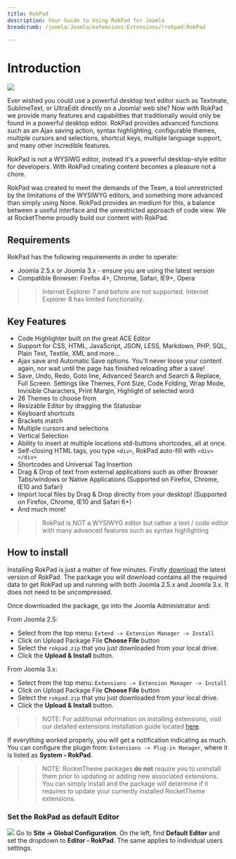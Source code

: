 ```yaml
---
title: RokPad
description: Your Guide to Using RokPad for Joomla
breadcrumb: /joomla:Joomla/extensions:Extensions/!rokpad:RokPad

---
```


Introduction
============
![][rokpad]

Ever wished you could use a powerful desktop text editor such as Textmate, SublimeText, or UltraEdit directly on a Joomla! web site? Now with RokPad we provide many features and capabilities that traditionally would only be found in a powerful desktop editor. RokPad provides advanced functions such as an Ajax saving action, syntax highlighting, configurable themes, multiple cursors and selections, shortcut keys, multiple language support, and many other incredible features.

RokPad is not a WYSIWG editor, instead it's a powerful desktop-style editor for developers. With RokPad creating content becomes a pleasure not a chore.

RokPad was created to meet the demands of the Team, a tool unrestricted by the limitations of the WYSIWYG editors, and something more advanced than simply using None. RokPad provides an medium for this, a balance between a useful interface and the unrestricted approach of code view. We at RocketTheme proudly build our content with RokPad.

Requirements
------------
RokPad has the following requirements in order to operate:

* Joomla 2.5.x or Joomla 3.x - ensure you are using the latest version
* Compatible Browser: Firefox 4+, Chrome, Safari, IE9+, Opera 

>> Internet Explorer 7 and before are not supported. Internet Explorer 8 has limited functionality.

Key Features
------------
* Code Highlighter built on the great ACE Editor
* Support for CSS, HTML, JavaScript, JSON, LESS, Markdown, PHP, SQL, Plain Text, Textile, XML and more...
* Ajax save and Automatic Save options. You'll never loose your content again, nor wait until the page has finished reloading after a save!
* Save, Undo, Redo, Goto line, Advanced Search and Search & Replace, Full Screen. Settings like Themes, Font Size, Code Folding, Wrap Mode, Invisible Characters, Print Margin, Highlight of selected word
* 26 Themes to choose from
* Resizable Editor by dragging the Statusbar
* Keyboard shortcuts
* Brackets match
* Multiple cursors and selections
* Vertical Selection
* Ability to insert at multiple locations xtd-buttons shortcodes, all at once.
* Self-closing HTML tags, you type `<div>`, RokPad auto-fill with `<div></div>`
* Shortcodes and Universal Tag Insertion
* Drag & Drop of text from external applications such as other Browser Tabs/windows or Native Applications (Supported on Firefox, Chrome, IE10 and Safari)
* Import local files by Drag & Drop directly from your desktop! (Supported on Firefox, Chrome, IE10 and Safari 6+)
* And much more!

>> RokPad is NOT a WYSIWYG editor but rather a text / code editor with many advanced features such as syntax highlighting

How to install
--------------
Installing RokPad is just a matter of few minutes. Firstly [download][rokpad-download] the latest version of RokPad. The package you will download contains all the required data to get RokPad up and running with both Joomla 2.5.x and Joomla 3.x. It does not need to be uncompressed.

Once downloaded the package, go into the Joomla Administrator and:

From Joomla 2.5:

* Select from the top menu: `Extend -> Extension Manager -> Install`
* Click on Upload Package File **Choose File** button
* Select the `rokpad.zip` that you just downloaded from your local drive.
* Click the **Upload & Install** button.

From Joomla 3.x:

* Select from the top menu: `Extensions -> Extension Manager -> Install`
* Click on Upload Package File **Choose File** button
* Select the `rokpad.zip` that you just downloaded from your local drive.
* Click the **Upload & Install** button.

>> NOTE: For additional information on installing extensions, visit our detailed extensions installation guide located [here][install].

If everything worked properly, you will get a notification indicating as much. You can configure the plugin from: `Extensions -> Plug-in Manager`, where it is listed as **System - RokPad**.

>> NOTE: RocketTheme packages **do not** require you to uninstall them prior to updating or adding new associated extensions. You can simply install and the package will determine if it requires to update your currently installed RocketTheme extensions.

### Set the RokPad as default Editor
![][default]
Go to **Site → Global Configuration**. On the left, find **Default Editor** and set the dropdown to **Editor - RokPad**. The same applies to individual users settings.

[featured]: assets/rokpad-layout.png
[rokpad-download]: http://www.rockettheme.com/extensions-downloads/free/1091-rokpad
[install]: ../../platform/extensions.md#how-to-install-an-extension
[core]: assets/rokpad_core.png
[details]: assets/rokpad_details.png
[default]: assets/rokpad_default.png
[rokpad]: assets/rokpad.png
[cog]: assets/rokpad_cog.png